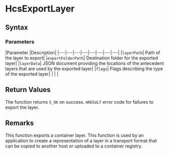 # HcsExportLayer

## Syntax

### Parameters
|Parameter     |Description|
|---|---|---|---|---|---|---|---| 
|`layerPath`| Path of the layer to export|
|`exportFolderPath`| Destination folder for the exported layer|
|`layerData`| JSON document providing the locations of the antecedent layers that are used by the exported layer|
|`flags`| Flags describing the type of the exported layer|
|    |    | 



## Return Values

The function returns `S_OK` on success. `HRESULT` error code for failures to export the layer.

## Remarks
This function exports a container layer. This function is used by an application to create a representation of a layer in a transport format that can be copied to another host or uploaded to a container registry.